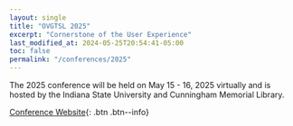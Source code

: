 ```yaml
---
layout: single
title: "OVGTSL 2025"
excerpt: "Cornerstone of the User Experience"
last_modified_at: 2024-05-25T20:54:41-05:00
toc: false
permalink: "/conferences/2025"
---
```



The 2025 conference will be held on May 15 - 16, 2025 virtually and is hosted by the Indiana State University and Cunningham Memorial Library.

[Conference Website](https://library.indianastate.edu/ovgtsl-2025){: .btn .btn--info} 